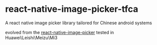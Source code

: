 # react-native-image-picker-tfca
A react native image picker library tailored for Chinese android systems

evolved from the [react-native-image-picker](https://github.com/marcshilling/react-native-image-picker)
tested in Huawei\Leishi\Meizu\Mi3
